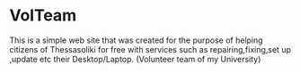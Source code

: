 # VolTeam
This is a simple web site that was created for the purpose of helping citizens of Thessasoliki for free with services such as repairing,fixing,set up ,update etc their Desktop/Laptop. (Volunteer team of my University)
